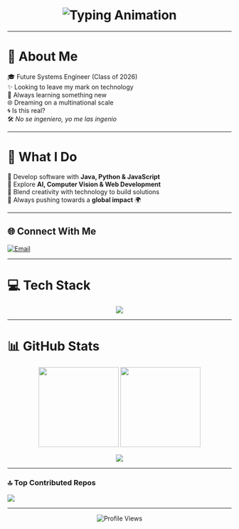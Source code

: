 <!-- Futuristic GitHub Profile README -->

<h1 align="center">
  <img src="https://readme-typing-svg.herokuapp.com?font=Orbitron&size=35&duration=3000&pause=1000&color=00F7FF&center=true&vCenter=true&width=700&lines=👾+Welcome+to+My+Universe+👾;Future+Systems+Engineer+2026;Always+Learning+New+Things;Tech+Explorer+🌌;No+se+ingeniero,+yo+me+las+ingenio+🛠️" alt="Typing Animation" />
</h1>

---

# 💫 About Me  
🎓 Future Systems Engineer (Class of 2026)  
✨ Looking to leave my mark on technology  
📖 Always learning something new  
🌐 Dreaming on a multinational scale  
🌀 Is this real?  
🛠️ *No se ingeniero, yo me las ingenio*  

---

# 🚀 What I Do  
🔹 Develop software with **Java, Python & JavaScript**  
🔹 Explore **AI, Computer Vision & Web Development**  
🔹 Blend creativity with technology to build solutions  
🔹 Always pushing towards a **global impact** 🌍  

---

## 🌐 Connect With Me  
[![Email](https://img.shields.io/badge/Email-D14836?logo=gmail&logoColor=white&style=for-the-badge)](mailto:franklincumplido8@gmail.com)  

---

# 💻 Tech Stack  
<p align="center">
  <img src="https://skillicons.dev/icons?i=java,python,javascript,php,react,flask,html,css,bootstrap,mysql,opencv,git" />
</p>  

---

# 📊 GitHub Stats  
<p align="center">
  <img src="https://github-readme-stats.vercel.app/api?username=FranklinCU&theme=tokyonight&hide_border=false&include_all_commits=true&count_private=true" height="180" />
  <img src="https://nirzak-streak-stats.vercel.app/?user=FranklinCU&theme=tokyonight&hide_border=false" height="180" />
</p>

<p align="center">
  <img src="https://github-readme-stats.vercel.app/api/top-langs/?username=FranklinCU&theme=tokyonight&hide_border=false&include_all_commits=true&count_private=true&layout=compact" />
</p>

---

### 🔝 Top Contributed Repos  
![](https://github-contributor-stats.vercel.app/api?username=FranklinCU&limit=5&theme=tokyonight&combine_all_yearly_contributions=true)  

---

<p align="center">
  <img src="https://visitcount.itsvg.in/api?id=FranklinCU&icon=6&color=9" alt="Profile Views" />
</p>
